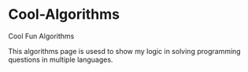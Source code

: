 # Cool-Algorithms
Cool Fun Algorithms

This algorithms page is usesd to show my logic in solving programming questions in multiple languages. 
